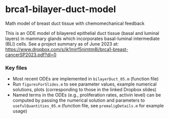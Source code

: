 # brca1-bilayer-duct-model
Math model of breast duct tissue with chemomechanical feedback

This is an ODE model of bilayered epithelial duct tissue (basal and luminal layers) in mammary glands which incorporates basal-luminal intermediate (BLI) cells.
See a project summary as of June 2023 at: https://www.dropbox.com/s/ik1mirf5nimtm8i/brca1-breast-cancerSP2023.pdf?dl=0

### Key files
  * Most recent ODEs are implemented in `bilayerDuct_05.m` (function file)
  * Run `figuresForSlides.m` to see parameter values, example numerical solutions, plots (corresponding to those in the linked Dropbox slides)
  * Named terms in the ODEs (e.g., proliferation rates, activin level) can be computed by passing the numerical solution and parameters to `usefulQuantities_05.m` (function file, see `premaligDetails.m` for example usage)
